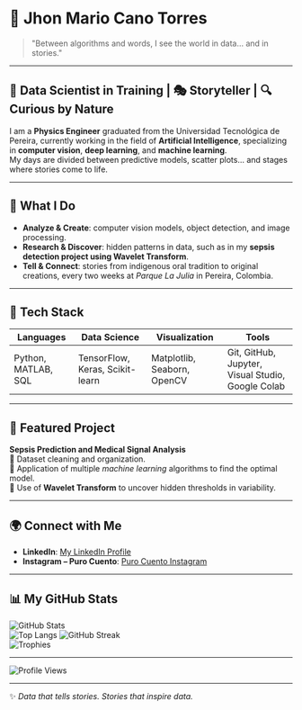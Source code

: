 # 🌌 Jhon Mario Cano Torres

> "Between algorithms and words, I see the world in data... and in stories."

---

## 🧠 Data Scientist in Training | 🎭 Storyteller | 🔍 Curious by Nature  

I am a **Physics Engineer** graduated from the Universidad Tecnológica de Pereira, currently working in the field of **Artificial Intelligence**, specializing in **computer vision**, **deep learning**, and **machine learning**.  
My days are divided between predictive models, scatter plots... and stages where stories come to life.

---

## 🎯 What I Do

- **Analyze & Create**: computer vision models, object detection, and image processing.  
- **Research & Discover**: hidden patterns in data, such as in my **sepsis detection project using Wavelet Transform**.  
- **Tell & Connect**: stories from indigenous oral tradition to original creations, every two weeks at *Parque La Julia* in Pereira, Colombia.

---

## 🔬 Tech Stack

| Languages | Data Science | Visualization | Tools |
|-----------|--------------|--------------|-------|
| Python, MATLAB, SQL | TensorFlow, Keras, Scikit-learn | Matplotlib, Seaborn, OpenCV | Git, GitHub, Jupyter, Visual Studio, Google Colab |

---

## 📌 Featured Project

**Sepsis Prediction and Medical Signal Analysis**  
📄 Dataset cleaning and organization.  
🧮 Application of multiple *machine learning* algorithms to find the optimal model.  
🌊 Use of **Wavelet Transform** to uncover hidden thresholds in variability.

---

## 🌍 Connect with Me

- **LinkedIn**: [My LinkedIn Profile](https://www.linkedin.com/in/jhon-mario-cano-torres-407b402b6)  
- **Instagram – Puro Cuento**: [Puro Cuento Instagram](https://www.instagram.com/purocuento_pereira?igsh=MXRxcnppN3E2cTk3)  

---

## 📊 My GitHub Stats  

![GitHub Stats](https://github-readme-stats.vercel.app/api?username=MariusDscientist&show_icons=true&theme=radical)  
![Top Langs](https://github-readme-stats.vercel.app/api/top-langs/?username=MariusDscientist&layout=compact&theme=radical)
![GitHub Streak](https://github-readme-streak-stats.herokuapp.com/?user=MariusDscientist&theme=radical)  
![Trophies](https://github-profile-trophy.vercel.app/?username=MariusDscientist&theme=gruvbox&row=1&column=6)

---

![Profile Views](https://komarev.com/ghpvc/?username=MariusDscientist&color=blue&style=flat-square)

---

✨ *Data that tells stories. Stories that inspire data.*
